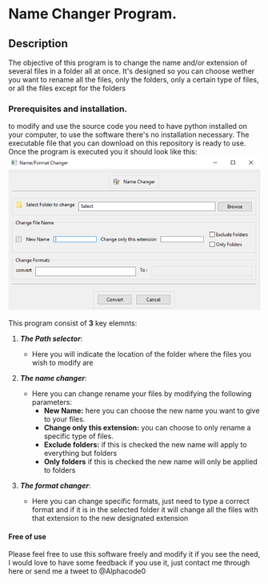 # Name Changer Program.
## Description
The objective of this program is to change the name and/or extension of several files in a folder all at once.
It's designed so you can choose wether you want to rename all the files, only the folders, only a certain type of files, or all the files except for the folders
### Prerequisites and installation.
to modify and use the source code you need to have python installed on your computer, to use the software there's no installation necessary.
The executable file that you can download on this repository is ready to use.
Once the program is executed you it should look like this:
![Example](https://raw.githubusercontent.com/JuanfeRomero/changeFileName/master/namechangerprogram.png)

This program consist of **3** key elemnts:
1. ***The Path selector***:
   * Here you will indicate the location of the folder where the files you wish to modify are
   
2. ***The name changer***:
   * Here you can change rename your files by modifying the following parameters:
     * **New Name:** here you can choose the new name you want to give to your files.
     * **Change only this extension:** you can choose to only rename a specific type of files.
     * **Exclude folders:** if this is checked the new name will apply to everything but folders
     * **Only folders** if this is checked the new name will only be applied to folders

3. ***The format changer***:
   * Here you can change specific formats, just need to type a correct format and if it is in the selected folder it will change all the files with that extension to the new designated extension
   
#### Free of use
Please feel free to use this software freely and modify it if you see the need, I would love to have some feedback if you use it, just contact me through here or send me a tweet to @Alphacode0
